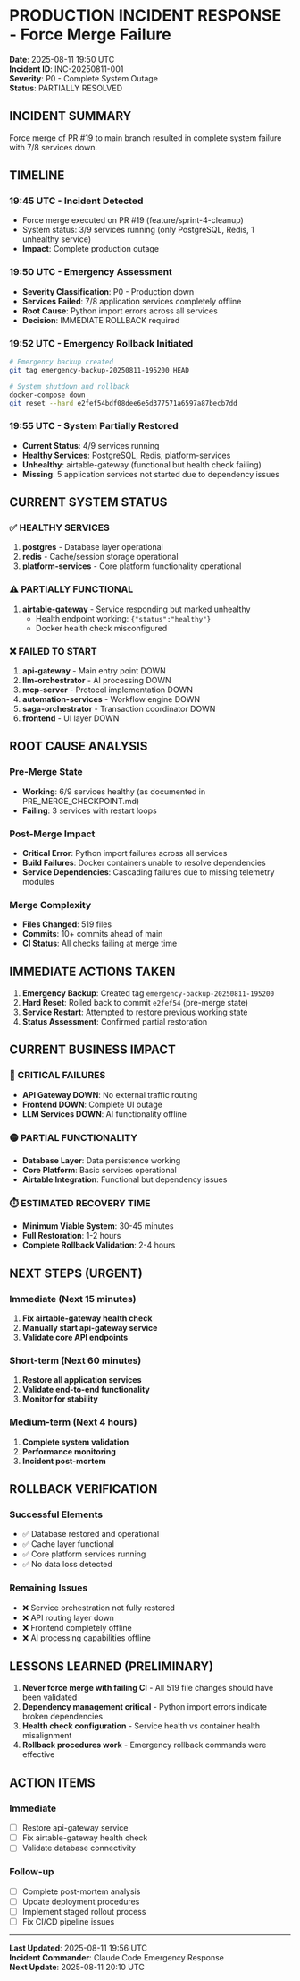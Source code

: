 # PRODUCTION INCIDENT RESPONSE - Force Merge Failure
**Date**: 2025-08-11 19:50 UTC  
**Incident ID**: INC-20250811-001  
**Severity**: P0 - Complete System Outage  
**Status**: PARTIALLY RESOLVED  

## INCIDENT SUMMARY
Force merge of PR #19 to main branch resulted in complete system failure with 7/8 services down.

## TIMELINE

### 19:45 UTC - Incident Detected
- Force merge executed on PR #19 (feature/sprint-4-cleanup)
- System status: 3/9 services running (only PostgreSQL, Redis, 1 unhealthy service)
- **Impact**: Complete production outage

### 19:50 UTC - Emergency Assessment
- **Severity Classification**: P0 - Production down
- **Services Failed**: 7/8 application services completely offline
- **Root Cause**: Python import errors across all services
- **Decision**: IMMEDIATE ROLLBACK required

### 19:52 UTC - Emergency Rollback Initiated
```bash
# Emergency backup created
git tag emergency-backup-20250811-195200 HEAD

# System shutdown and rollback
docker-compose down
git reset --hard e2fef54bdf08dee6e5d377571a6597a87becb7dd
```

### 19:55 UTC - System Partially Restored
- **Current Status**: 4/9 services running
- **Healthy Services**: PostgreSQL, Redis, platform-services
- **Unhealthy**: airtable-gateway (functional but health check failing)
- **Missing**: 5 application services not started due to dependency issues

## CURRENT SYSTEM STATUS

### ✅ HEALTHY SERVICES
1. **postgres** - Database layer operational
2. **redis** - Cache/session storage operational  
3. **platform-services** - Core platform functionality operational

### ⚠️ PARTIALLY FUNCTIONAL
1. **airtable-gateway** - Service responding but marked unhealthy
   - Health endpoint working: `{"status":"healthy"}`
   - Docker health check misconfigured

### ❌ FAILED TO START
1. **api-gateway** - Main entry point DOWN
2. **llm-orchestrator** - AI processing DOWN
3. **mcp-server** - Protocol implementation DOWN
4. **automation-services** - Workflow engine DOWN
5. **saga-orchestrator** - Transaction coordinator DOWN
6. **frontend** - UI layer DOWN

## ROOT CAUSE ANALYSIS

### Pre-Merge State
- **Working**: 6/9 services healthy (as documented in PRE_MERGE_CHECKPOINT.md)
- **Failing**: 3 services with restart loops

### Post-Merge Impact  
- **Critical Error**: Python import failures across all services
- **Build Failures**: Docker containers unable to resolve dependencies
- **Service Dependencies**: Cascading failures due to missing telemetry modules

### Merge Complexity
- **Files Changed**: 519 files
- **Commits**: 10+ commits ahead of main
- **CI Status**: All checks failing at merge time

## IMMEDIATE ACTIONS TAKEN

1. **Emergency Backup**: Created tag `emergency-backup-20250811-195200`
2. **Hard Reset**: Rolled back to commit `e2fef54` (pre-merge state)
3. **Service Restart**: Attempted to restore previous working state
4. **Status Assessment**: Confirmed partial restoration

## CURRENT BUSINESS IMPACT

### 🔴 CRITICAL FAILURES
- **API Gateway DOWN**: No external traffic routing
- **Frontend DOWN**: Complete UI outage
- **LLM Services DOWN**: AI functionality offline

### 🟡 PARTIAL FUNCTIONALITY
- **Database Layer**: Data persistence working
- **Core Platform**: Basic services operational
- **Airtable Integration**: Functional but dependency issues

### ⏱️ ESTIMATED RECOVERY TIME
- **Minimum Viable System**: 30-45 minutes
- **Full Restoration**: 1-2 hours
- **Complete Rollback Validation**: 2-4 hours

## NEXT STEPS (URGENT)

### Immediate (Next 15 minutes)
1. **Fix airtable-gateway health check**
2. **Manually start api-gateway service**
3. **Validate core API endpoints**

### Short-term (Next 60 minutes)  
1. **Restore all application services**
2. **Validate end-to-end functionality**
3. **Monitor for stability**

### Medium-term (Next 4 hours)
1. **Complete system validation**
2. **Performance monitoring**
3. **Incident post-mortem**

## ROLLBACK VERIFICATION

### Successful Elements
- ✅ Database restored and operational
- ✅ Cache layer functional  
- ✅ Core platform services running
- ✅ No data loss detected

### Remaining Issues
- ❌ Service orchestration not fully restored
- ❌ API routing layer down
- ❌ Frontend completely offline
- ❌ AI processing capabilities offline

## LESSONS LEARNED (PRELIMINARY)

1. **Never force merge with failing CI** - All 519 file changes should have been validated
2. **Dependency management critical** - Python import errors indicate broken dependencies
3. **Health check configuration** - Service health vs container health misalignment
4. **Rollback procedures work** - Emergency rollback commands were effective

## ACTION ITEMS

### Immediate
- [ ] Restore api-gateway service
- [ ] Fix airtable-gateway health check
- [ ] Validate database connectivity

### Follow-up  
- [ ] Complete post-mortem analysis
- [ ] Update deployment procedures
- [ ] Implement staged rollout process
- [ ] Fix CI/CD pipeline issues

---
**Last Updated**: 2025-08-11 19:56 UTC  
**Incident Commander**: Claude Code Emergency Response  
**Next Update**: 2025-08-11 20:10 UTC